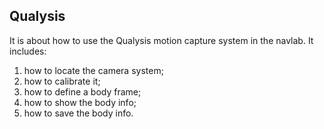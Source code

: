 ## Qualysis

It is about how to use the Qualysis motion capture system in the navlab. It includes: 
1. how to locate the camera system; 
2. how to calibrate it; 
3. how to define a body frame; 
4. how to show the body info; 
5. how to save the body info.
